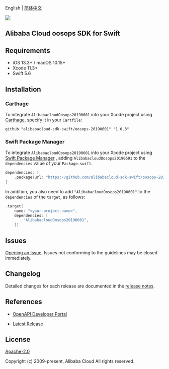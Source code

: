 English | [简体中文](README-CN.md)

![](https://aliyunsdk-pages.alicdn.com/icons/AlibabaCloud.svg)

## Alibaba Cloud oosops SDK for Swift

## Requirements

- iOS 13.3+ / macOS 10.15+
- Xcode 11.3+
- Swift 5.6

## Installation

### Carthage

To integrate `AlibabacloudOosops20190601` into your Xcode project using [Carthage](https://github.com/Carthage/Carthage), specify it in your `Cartfile`:

```ogdl
github "alibabacloud-sdk-swift/oosops-20190601" "1.0.3"
```

### Swift Package Manager

To integrate `AlibabacloudOosops20190601` into your Xcode project using [Swift Package Manager](https://swift.org/package-manager/) , adding `AlibabacloudOosops20190601` to the `dependencies` value of your `Package.swift`.

```swift
dependencies: [
    .package(url: "https://github.com/alibabacloud-sdk-swift/oosops-20190601.git", from: "1.0.3")
]
```

In addition, you also need to add `"AlibabacloudOosops20190601"` to the `dependencies` of the `target`, as follows:

```swift
.target(
    name: "<your-project-name>",
    dependencies: [
        "AlibabacloudOosops20190601",
    ])
```

## Issues

[Opening an Issue](https://github.com/alibabacloud-sdk-swift/oosops-20190601/issues/new), Issues not conforming to the guidelines may be closed immediately.

## Changelog

Detailed changes for each release are documented in the [release notes](./ChangeLog.txt).

## References

* [OpenAPI Developer Portal](https://next.api.alibabacloud.com/home)
- [Latest Release](https://github.com/alibabacloud-sdk-swift/oosops-20190601)

## License

[Apache-2.0](http://www.apache.org/licenses/LICENSE-2.0)

Copyright (c) 2009-present, Alibaba Cloud All rights reserved.
